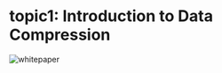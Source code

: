 # topic1: Introduction to Data Compression
 
![whitepaper](https://storage.googleapis.com/root-proposal-1246/PEDU/informationTheoryNotes/Projects/data.compression/Paper/Data_Compression-2.png)
